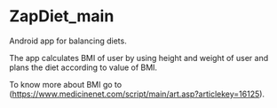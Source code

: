 # ZapDiet_main
Android app for balancing diets.

The app calculates BMI of user by using height and weight of user and plans the diet according to value of BMI.

To know more about BMI go to (https://www.medicinenet.com/script/main/art.asp?articlekey=16125).
